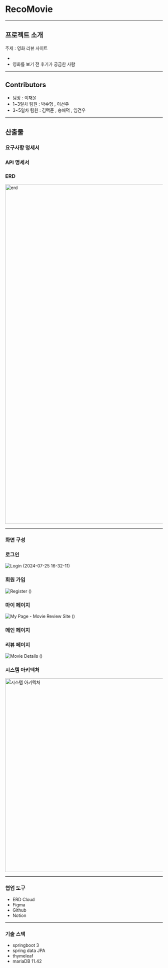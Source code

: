 
# RecoMovie

---

## 프로젝트 소개

주제 : 영화 리뷰 사이트

- 
- 영화를 보기 전 후기가 궁금한 사람

---

## Contributors

- 팀장 : 이재윤
- 1~3일차 팀원 : 박수형 , 이선우
- 3~5일차 팀원 : 김택준 , 송해덕 , 임건우

---

## 산출물

### 요구사항 명세서

### API 명세서

### ERD
<img width="1084" alt="erd" src="https://github.com/user-attachments/assets/56884371-0a28-47b7-8591-6baaea5aff70">

---

### 화면 구성

### 로그인
![Login (2024-07-25 16-32-11)](https://github.com/user-attachments/assets/f6e31bd6-2174-4dfd-ade2-db3455157891)

### 회원 가입
![Register ()](https://github.com/user-attachments/assets/483cb980-e9a8-4b7a-9e7f-b7dc9f680357)

### 마이 페이지
![My Page - Movie Review Site ()](https://github.com/user-attachments/assets/a9f45b7b-d0d1-4353-8d0f-ea61bd330881)

### 메인 페이지

### 리뷰 페이지
![Movie Details ()](https://github.com/user-attachments/assets/5173028b-a2c0-4fba-b3e0-add1ccb28e29)

### 시스템 아키텍처
<img width="618" alt="시스템 아키텍처" src="https://github.com/user-attachments/assets/b1ab57d6-1bff-4cb1-ab4b-34fb485514e7">

---

### 협업 도구

- ERD Cloud
- Figma
- Github
- Notion

---

### 기술 스택

- springboot  3
- spring data JPA
- thymeleaf
- mariaDB 11.42
